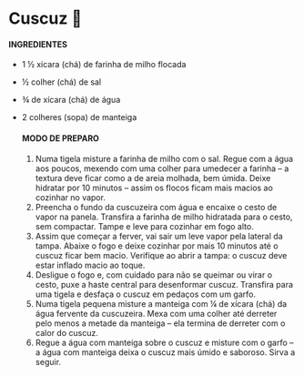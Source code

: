 #   Cuscuz :corn: 
#### INGREDIENTES

- 1 ½ xícara (chá) de farinha de milho flocada

- ½ colher (chá) de sal

- ¾ de xícara (chá) de água

- 2 colheres (sopa) de manteiga

  #### MODO DE PREPARO

  1. Numa tigela misture a farinha de milho com o sal. Regue com a água aos poucos, mexendo com uma colher para umedecer a farinha – a textura deve ficar como a de areia molhada, bem úmida. Deixe hidratar por 10 minutos – assim os flocos ficam mais macios ao cozinhar no vapor.
  2. Preencha o fundo da cuscuzeira com água e encaixe o cesto de vapor na panela. Transfira a farinha de milho hidratada para o cesto, sem compactar. Tampe e leve para cozinhar em fogo alto.
  3. Assim que começar a ferver, vai sair um leve vapor pela lateral da tampa. Abaixe o fogo e deixe cozinhar por mais 10 minutos até o cuscuz ficar bem macio. Verifique ao abrir a tampa: o cuscuz deve estar inflado macio ao toque.
  4. Desligue o fogo e, com cuidado para não se queimar ou virar o cesto, puxe a haste central para desenformar cuscuz. Transfira para uma tigela e desfaça o cuscuz em pedaços com um garfo.
  5. Numa tigela pequena misture a manteiga com ¼ de xícara (chá) da água fervente da cuscuzeira. Mexa com uma colher até derreter pelo menos a metade da manteiga – ela termina de derreter com o calor do cuscuz.
  6. Regue a água com manteiga sobre o cuscuz e misture com o garfo – a água com manteiga deixa o cuscuz mais úmido e saboroso. Sirva a seguir.
